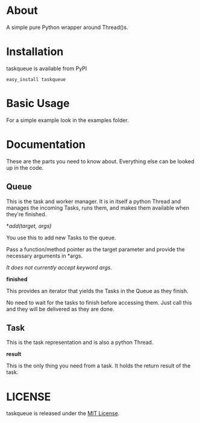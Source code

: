 About
=====

A simple pure Python wrapper around Thread()s.

Installation
============

taskqueue is available from PyPI

    easy_install taskqueue

Basic Usage
===========

For a simple example look in the examples folder.

Documentation
=============

These are the parts you need to know about.
Everything else can be looked up in the code.



Queue
-----
This is the task and worker manager.
It is in itself a python Thread and manages the incoming Tasks,
runs them, and makes them available when they're finished.



**add(target, *args)**

You use this to add new Tasks to the queue.

Pass a function/method pointer as the target parameter and
provide the necessary arguments in *args.

*It does not currently accept keyword args.*



**finished**

This provides an iterator that yields the Tasks in the Queue
as they finish.

No need to wait for the tasks to finish before accessing them.
Just call this and they will be delivered as they are done.



Task
----
This is the task representation and is also a python Thread.

**result**

This is the only thing you need from a task.
It holds the return result of the task.



LICENSE
=======

taskqueue is released under the [MIT License](http://www.opensource.org/licenses/mit-license.php).
